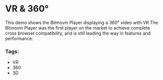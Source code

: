 # VR & 360°

This demo shows the Bitmovin Player displaying a 360° video with VR
The Bitmovin Player was the first player on the market to achieve complete cross browser compatibility, and is still leading the way in features and performance.

### Tags:

  - VR
  - 360
  - 3D